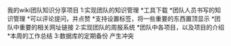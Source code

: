 我的wiki团队知识分享项目
1:实现团队的知识管理
	*工具下载
	*团队人员书写的知识管理
		*可以评论提问，并点赞
		*支持设置标签，将一些重要的东西置顶显示
	*团队中重要的相关网址链接
2:实现团队的周报系统
	*团队中各项目，以及项目的介绍
	*本周的工作总结
3:数据库的定期备份
产生冲突	
